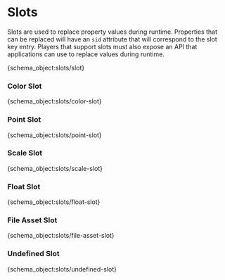 <h1 id="slot">Slots</h1>

Slots are used to replace property values during runtime. Properties that can be replaced will have an `sid` attribute that will correspond to the slot key entry. Players that support slots must also expose an API that applications can use to replace values during runtime.

{schema_object:slots/slot}

<h3 id="color-slot">Color Slot</h3>

{schema_object:slots/color-slot}

<h3 id="point-slot">Point Slot</h3>

{schema_object:slots/point-slot}

<h3 id="scale-slot">Scale Slot</h3>

{schema_object:slots/scale-slot}

<h3 id="float-slot">Float Slot</h3>

{schema_object:slots/float-slot}

<h3 id="file-asset-slot">File Asset Slot</h3>

{schema_object:slots/file-asset-slot}

<h3 id="undefined-slot">Undefined Slot</h3>

{schema_object:slots/undefined-slot}
